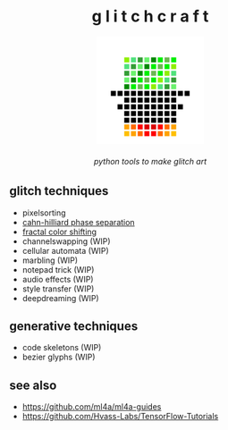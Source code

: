 <h1 align="center"> g l i t c h c r a f t </h1>
<div align="center"><img src="./logo/logo.png" width="192"></div>

<h6 align="center"> python tools to make glitch art </h6>

## glitch techniques
- pixelsorting
- [cahn-hilliard phase separation](docs/ch.md)
- [fractal color shifting](docs/fractal.md)
- channelswapping (WIP)
- cellular automata (WIP)
- marbling (WIP)
- notepad trick (WIP)
- audio effects (WIP)
- style transfer (WIP)
- deepdreaming (WIP)

## generative techniques
- code skeletons (WIP)
- bezier glyphs (WIP)

## see also
- https://github.com/ml4a/ml4a-guides
- https://github.com/Hvass-Labs/TensorFlow-Tutorials
